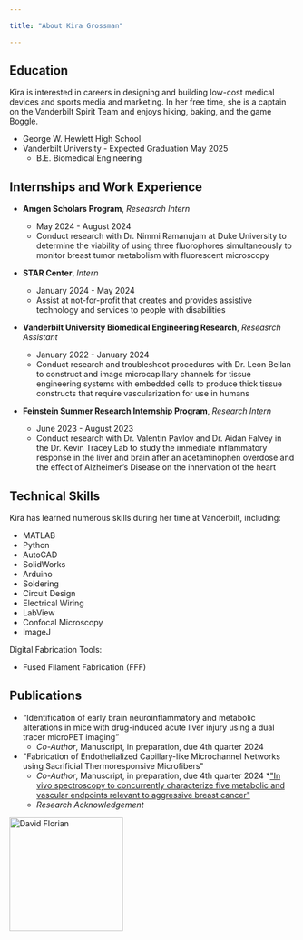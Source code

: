 ```yaml
---

title: "About Kira Grossman"

---
```


## Education

Kira is interested in careers in designing and building low-cost medical devices and sports media and marketing. In her free time, she is a captain on the Vanderbilt Spirit Team and enjoys hiking, baking, and the game Boggle.

* George W. Hewlett High School
* Vanderbilt University - Expected Graduation May 2025
  * B.E. Biomedical Engineering

## Internships and Work Experience
* **Amgen Scholars Program**, *Reseasrch Intern*
  * May 2024 - August 2024
  * Conduct research with Dr. Nimmi Ramanujam at Duke University to determine the viability of using three fluorophores simultaneously to monitor breast tumor metabolism with fluorescent microscopy
   
* **STAR Center**, *Intern* 
  * January 2024 - May 2024
  * Assist at not-for-profit that creates and provides assistive technology and services to people with disabilities
    
* **Vanderbilt University Biomedical Engineering Research**, *Reseasrch Assistant*
  * January 2022 - January 2024
  * Conduct research and troubleshoot procedures with Dr. Leon Bellan to construct and image microcapillary channels for tissue engineering systems with embedded cells to produce thick tissue constructs that require vascularization for use in humans
   
* **Feinstein Summer Research Internship Program**, *Research Intern* 
  * June 2023 - August 2023
  * Conduct research with Dr. Valentin Pavlov and Dr. Aidan Falvey in the Dr. Kevin Tracey Lab to study the immediate inflammatory response in the liver and brain after an acetaminophen overdose and the effect of Alzheimer’s Disease on the innervation of the heart
  
## Technical Skills

Kira has learned numerous skills during her time at Vanderbilt, including: 

* MATLAB
* Python
* AutoCAD
* SolidWorks
* Arduino
* Soldering
* Circuit Design
* Electrical Wiring
* LabView
* Confocal Microscopy
* ImageJ
  
Digital Fabrication Tools:

* Fused Filament Fabrication (FFF)

## Publications 

* “Identification of early brain neuroinflammatory and metabolic alterations in mice with drug-induced acute liver injury using a dual tracer microPET imaging”
  * *Co-Author*, Manuscript, in preparation, due 4th quarter 2024
* "Fabrication of Endothelialized Capillary-like Microchannel Networks using Sacrificial Thermoresponsive Microfibers"
  * *Co-Author*, Manuscript, in preparation, due 4th quarter 2024
*["In vivo spectroscopy to concurrently characterize five metabolic and vascular endpoints relevant to aggressive breast cancer"](https://www.spiedigitallibrary.org/journals/biophotonics-discovery/volume-1/issue-2/025002/In-vivo-spectroscopy-to-concurrently-characterize-five-metabolic-and-vascular/10.1117/1.BIOS.1.2.025002.pdf)
  * *Research Acknowledgement*

<img src="/assets/img/David_Headshot_web2.jpg" alt="David Florian" style="width:200px;"/>
